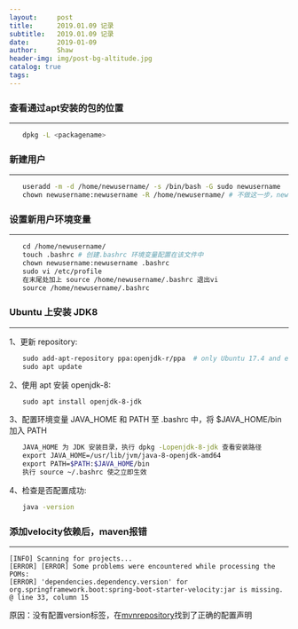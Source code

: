 ```yaml
---
layout:     post
title:      2019.01.09 记录
subtitle:   2019.01.09 记录
date:       2019-01-09
author:     Shaw
header-img: img/post-bg-altitude.jpg
catalog: true
tags:
---
```


### 查看通过apt安装的包的位置 
---
```bash
　　dpkg -L <packagename>
```


### 新建用户
---
```bash
　　useradd -m -d /home/newusername/ -s /bin/bash -G sudo newusername
　　chown newusername:newusername -R /home/newusername/ # 不做这一步，newusername在home中创建文件需要root权限，容易导致一些安装脚本 Prmission Denied 错误
```


### 设置新用户环境变量
---   
```bash
　　cd /home/newusername/
　　touch .bashrc # 创建.bashrc 环境变量配置在该文件中
　　chown newusername:newusername .bashrc
　　sudo vi /etc/profile
　　在末尾处加上 source /home/newusername/.bashrc 退出vi
　　source /home/newusername/.bashrc
```


### Ubuntu 上安装 JDK8
---   
1、更新 repository:
```bash
　　sudo add-apt-repository ppa:openjdk-r/ppa  # only Ubuntu 17.4 and earlier
　　sudo apt update
```
2、使用 apt 安装 openjdk-8:
```bash
　　sudo apt install openjdk-8-jdk
```
3、配置环境变量 JAVA_HOME 和 PATH 至 .bashrc 中，将 $JAVA_HOME/bin 加入 PATH
```bash
　　JAVA_HOME 为 JDK 安装目录，执行 dpkg -Lopenjdk-8-jdk 查看安装路径
　　export JAVA_HOME=/usr/lib/jvm/java-8-openjdk-amd64
　　export PATH=$PATH:$JAVA_HOME/bin
　　执行 source ~/.bashrc 使之立即生效
```
4、检查是否配置成功:
```bash
　　java -version
```


### 添加velocity依赖后，maven报错
---   
```
[INFO] Scanning for projects...
[ERROR] [ERROR] Some problems were encountered while processing the POMs:
[ERROR] 'dependencies.dependency.version' for org.springframework.boot:spring-boot-starter-velocity:jar is missing. @ line 33, column 15
```

原因：没有配置version标签，在[mvnrepository](https://mvnrepository.com/artifact/org.springframework.boot/spring-boot-starter-velocity/1.1.3.RELEASE)找到了正确的配置声明
  
